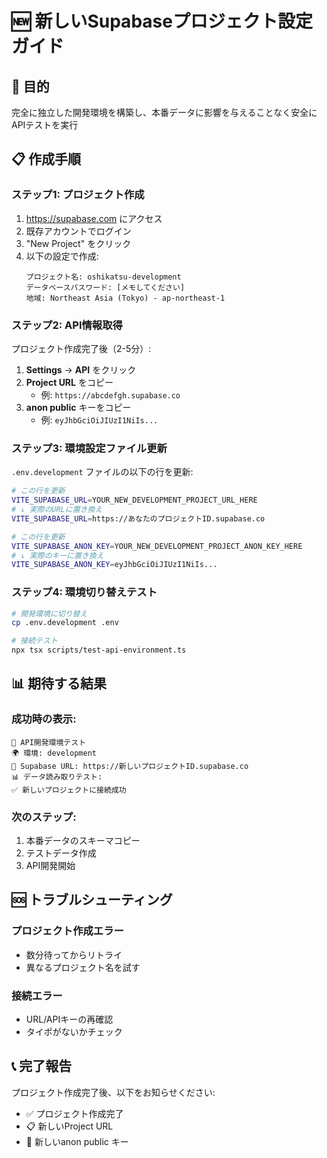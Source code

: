 # 🆕 新しいSupabaseプロジェクト設定ガイド

## 🎯 目的
完全に独立した開発環境を構築し、本番データに影響を与えることなく安全にAPIテストを実行

## 📋 作成手順

### ステップ1: プロジェクト作成
1. https://supabase.com にアクセス
2. 既存アカウントでログイン
3. "New Project" をクリック
4. 以下の設定で作成:
   ```
   プロジェクト名: oshikatsu-development
   データベースパスワード: [メモしてください]
   地域: Northeast Asia (Tokyo) - ap-northeast-1
   ```

### ステップ2: API情報取得
プロジェクト作成完了後（2-5分）:

1. **Settings** → **API** をクリック
2. **Project URL** をコピー
   - 例: `https://abcdefgh.supabase.co`
3. **anon public** キーをコピー
   - 例: `eyJhbGciOiJIUzI1NiIs...`

### ステップ3: 環境設定ファイル更新
`.env.development` ファイルの以下の行を更新:

```bash
# この行を更新
VITE_SUPABASE_URL=YOUR_NEW_DEVELOPMENT_PROJECT_URL_HERE
# ↓ 実際のURLに置き換え
VITE_SUPABASE_URL=https://あなたのプロジェクトID.supabase.co

# この行を更新  
VITE_SUPABASE_ANON_KEY=YOUR_NEW_DEVELOPMENT_PROJECT_ANON_KEY_HERE
# ↓ 実際のキーに置き換え
VITE_SUPABASE_ANON_KEY=eyJhbGciOiJIUzI1NiIs...
```

### ステップ4: 環境切り替えテスト
```bash
# 開発環境に切り替え
cp .env.development .env

# 接続テスト
npx tsx scripts/test-api-environment.ts
```

## 📊 期待する結果

### 成功時の表示:
```
🧪 API開発環境テスト
🌍 環境: development  
🔗 Supabase URL: https://新しいプロジェクトID.supabase.co
📊 データ読み取りテスト:
✅ 新しいプロジェクトに接続成功
```

### 次のステップ:
1. 本番データのスキーマコピー
2. テストデータ作成
3. API開発開始

## 🆘 トラブルシューティング

### プロジェクト作成エラー
- 数分待ってからリトライ
- 異なるプロジェクト名を試す

### 接続エラー  
- URL/APIキーの再確認
- タイポがないかチェック

## 📞 完了報告
プロジェクト作成完了後、以下をお知らせください:
- ✅ プロジェクト作成完了
- 📋 新しいProject URL  
- 🔑 新しいanon public キー